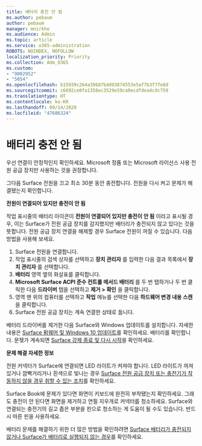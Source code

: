 ```yaml
---
title: 배터리 충전 안 됨
ms.author: pebaum
author: pebaum
manager: mnirkhe
ms.audience: Admin
ms.topic: article
ms.service: o365-administration
ROBOTS: NOINDEX, NOFOLLOW
localization_priority: Priority
ms.collection: Adm_O365
ms.custom:
- "9002952"
- "5654"
ms.openlocfilehash: b15939c264a39687b4d93874553e5af7b3f7fe8d
ms.sourcegitcommit: c6692ce0fa1358ec3529e59ca0ecdfdea4cdc759
ms.translationtype: HT
ms.contentlocale: ko-KR
ms.lasthandoff: 09/14/2020
ms.locfileid: "47686324"
---
```

# <a name="battery-wont-charge"></a>배터리 충전 안 됨

우선 연결이 안정적인지 확인하세요. Microsoft 정품 또는 Microsoft 라이선스 사용 전원 공급 장치만 사용하는 것을 권장합니다.

그다음 Surface 전원을 끄고 최소 30분 동안 충전합니다. 전원을 다시 켜고 문제가 해결됐는지 확인합니다.

**전원이 연결되어 있지만 충전이 안 됨**

작업 표시줄의 배터리 아이콘이 **전원이 연결되어 있지만 충전이 안 됨** 이라고 표시될 경우, 이는 Surface가 전원 공급 장치를 감지했지만 배터리가 충전되지 않고 있다는 것을 뜻합니다. 전원 공급 장치 연결을 해제할 경우 Surface 전원이 꺼질 수 있습니다. 다음 방법을 사용해 보세요.

1. Surface 전원을 연결합니다.
2. 작업 표시줄의 검색 상자를 선택하고 **장치 관리자** 를 입력한 다음 결과 목록에서 **장치 관리자** 를 선택합니다.
3. **배터리** 영역 옆의 화살표를 클릭합니다.
4. **Microsoft Surface ACPI 준수 컨트롤 메서드 배터리** 를 두 번 탭하거나 두 번 클릭한 다음 **드라이버** 탭을 선택하고 **제거 > 확인** 을 클릭합니다.
5. 영역 맨 위의 컴퓨터를 선택하고 **작업** 메뉴를 선택한 다음 **하드웨어 변경 내용 스캔** 을 클릭합니다.
6. Surface 전원 공급 장치는 계속 연결한 상태로 둡니다.

배터리 드라이버를 제거한 다음 Surface와 Windows 업데이트를 설치합니다. 자세한 내용은 [Surface 펌웨어 및 Windows 10 업데이트](https://support.microsoft.com/help/4023505)를 확인하세요. 배터리를 확인합니다. 문젲가 계속되면 [Surface 강제 종료 및 다시 시작](https://support.microsoft.com/help/4036280/surface-force-a-shut-down-and-restart-your-surface)을 확인하세요.

**문제 해결 자세한 정보**

전원 커넥터가 Surface에 연결되면 LED 라이트가 켜져야 합니다. LED 라이트가 꺼져 있거나 깜빡거리거나 흰색으로 빛나는 경우 [Surface 전원 공급 장치 또는 충전기가 작동하지 않을 경우 취할 수 있는 조치](https://support.microsoft.com/help/4484763/surface-fix-issues-with-your-power-supply)를 확인하세요. 

Surface Book에 문제가 있다면 화면이 키보드에 완전히 부착됐는지 확인하세요. 그래도 충전이 안 된다면 화면을 제거하고 연필 지우개로 커넥터를 청소하세요. Surface와 연결되는 충전기의 길고 좁은 부분을 핀으로 청소하는 게 도움이 될 수도 있습니다. 반드시 마른 핀을 사용하세요.

배터리 문제를 해결하기 위한 더 많은 방법을 확인하려면 [Surface 배터리가 충전되지 않거나 Surface가 배터리로 실행되지 않는 경우](https://support.microsoft.com/help/4023536/surface-surface-battery-wont-charge)를 확인하세요.
